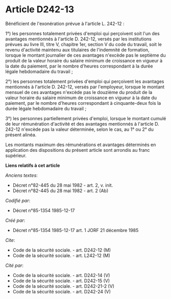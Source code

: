 # Article D242-13

Bénéficient de l'exonération prévue à l'article L. 242-12 : 

1°) les personnes totalement privées d'emploi qui perçoivent soit l'un des avantages mentionnés à l'article D. 242-12, versés
par les institutions prévues au livre III, titre V, chapitre 1er, section V du code du travail, soit le revenu d'activité
maintenu aux titulaires de l'indemnité de formation, lorsque le montant journalier de ces avantages n'excède pas le septième
du produit de la valeur horaire du salaire minimum de croissance en vigueur à la date du paiement, par le nombre d'heures
correspondant à la durée légale hebdomadaire du travail ; 

2°) les personnes totalement privées d'emploi qui perçoivent les avantages mentionnés à l'article D. 242-12, versés par
l'employeur, lorsque le montant mensuel de ces avantages n'excède pas le douzième du produit de la valeur horaire du salaire
minimum de croissance en vigueur à la date du paiement, par le nombre d'heures correspondant à cinquante-deux fois la durée
légale hebdomadaire du travail ; 

3°) les personnes partiellement privées d'emploi, lorsque le montant cumulé de leur rémunération d'activité et des avantages
mentionnés à l'article D. 242-12 n'excède pas la valeur déterminée, selon le cas, au 1° ou 2° du présent alinéa. 

Les montants maximum des rémunérations et avantages déterminés en application des dispositions du présent article sont
arrondis au franc supérieur.

**Liens relatifs à cet article**

_Anciens textes_:

  - Décret n°82-445 du 28 mai 1982 - art. 2, v. init.
  - Décret n°82-445 du 28 mai 1982 - art. 2 (Ab)

_Codifié par_:

  - Décret n°85-1354 1985-12-17

_Créé par_:

  - Décret n°85-1354 1985-12-17 art. 1 JORF 21 décembre 1985

_Cite_:

  - Code de la sécurité sociale. - art. D242-12 (M)
  - Code de la sécurité sociale. - art. L242-12 (M)

_Cité par_:

  - Code de la sécurité sociale. - art. D242-14 (V)
  - Code de la sécurité sociale. - art. D242-15 (V)
  - Code de la sécurité sociale. - art. D242-21-2 (V)
  - Code de la sécurité sociale. - art. D242-24 (V)
